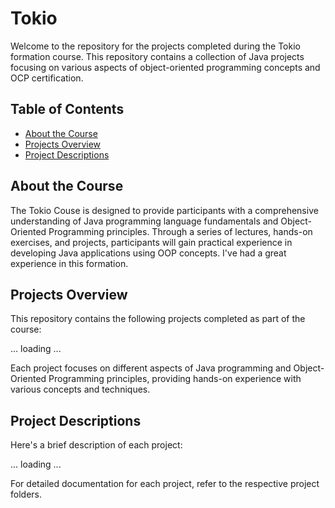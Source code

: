 # Tokio

Welcome to the repository for the projects completed during the Tokio formation course. This repository contains a collection of Java projects focusing on various aspects of object-oriented programming concepts and OCP certification.

## Table of Contents

- [About the Course](#about-the-course)
- [Projects Overview](#projects-overview)
- [Project Descriptions](#project-descriptions)

## About the Course

The Tokio Couse is designed to provide participants with a comprehensive understanding of Java programming language fundamentals and Object-Oriented Programming principles. Through a series of lectures, hands-on exercises, and projects, participants will gain practical experience in developing Java applications using OOP concepts. I've had a great experience in this formation.

## Projects Overview

This repository contains the following projects completed as part of the course:

... loading ...

Each project focuses on different aspects of Java programming and Object-Oriented Programming principles, providing hands-on experience with various concepts and techniques.

## Project Descriptions

Here's a brief description of each project:

... loading ...

For detailed documentation for each project, refer to the respective project folders.

